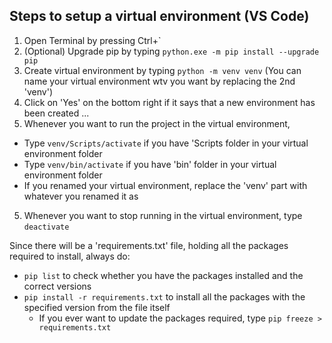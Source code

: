 ## Steps to setup a virtual environment (VS Code)
1. Open Terminal by pressing Ctrl+`
2. (Optional) Upgrade pip by typing ```python.exe -m pip install --upgrade pip```
2. Create virtual environment by typing ```python -m venv venv``` (You can name your virtual environment wtv you want by replacing the 2nd 'venv')
3. Click on 'Yes' on the bottom right if it says that a new environment has been created ...
4. Whenever you want to run the project in the virtual environment,
- Type ```venv/Scripts/activate``` if you have 'Scripts folder in your virtual environment folder
- Type ```venv/bin/activate``` if you have 'bin' folder in your virtual environment folder
- If you renamed your virtual environment, replace the 'venv' part with whatever you renamed it as
5. Whenever you want to stop running in the virtual environment, type ```deactivate```

Since there will be a 'requirements.txt' file, holding all the packages required to install, always do:
- ```pip list``` to check whether you have the packages installed and the correct versions
- ```pip install -r requirements.txt``` to install all the packages with the specified version from the file itself
  - If you ever want to update the packages required, type ```pip freeze > requirements.txt```

